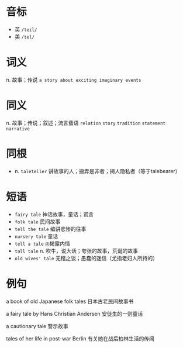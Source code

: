 # 音标

- 英 `/teɪl/`
- 美 `/tel/`

# 词义

n. 故事；传说
`a story about exciting imaginary events`

# 同义

n. 故事；传说；叙述；流言蜚语
`relation` `story` `tradition` `statement` `narrative`

# 同根

- n. `taleteller` 讲故事的人；搬弄是非者；揭人隐私者（等于talebearer）

# 短语

- `fairy tale` 神话故事，童话；谎言
- `folk tale` 民间故事
- `tell the tale` 编讲悲惨的往事
- `nursery tale` 童话
- `tell a tale` ◎揭露内情
- `tall tale` n. 吹牛，说大话；夸张的故事，荒诞的故事
- `old wives' tale` 无稽之谈；愚蠢的迷信（尤指老妇人所持的）

# 例句

a book of old Japanese folk tales
日本古老民间故事书

a fairy tale by Hans Christian Andersen
安徒生的一则童话

a cautionary tale
警示故事

tales of her life in post-war Berlin
有关她在战后柏林生活的传闻


